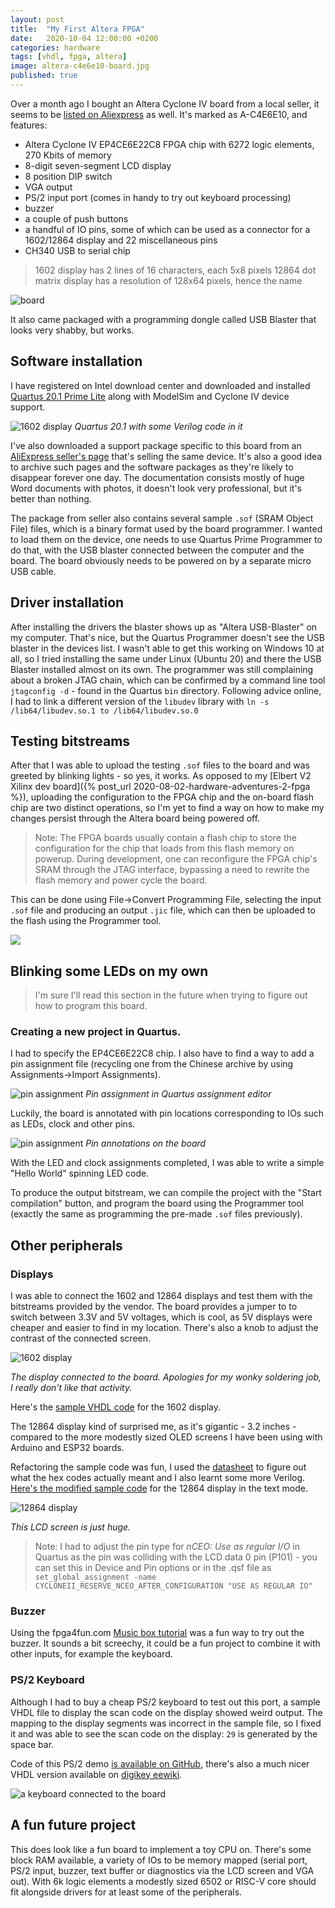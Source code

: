 ```yaml
---
layout: post
title:  "My First Altera FPGA"
date:   2020-10-04 12:00:00 +0200
categories: hardware
tags: [vhdl, fpga, altera]
image: altera-c4e6e10-board.jpg
published: true
---
```


Over a month ago I bought an Altera Cyclone IV board from a local seller, it seems to be [listed on Aliexpress](https://www.aliexpress.com/item/4001125259366.html) as well. It's marked as A-C4E6E10, and features:
- Altera Cyclone IV EP4CE6E22C8 FPGA chip with 6272 logic elements, 270 Kbits of memory
- 8-digit seven-segment LCD display
- 8 position DIP switch
- VGA output
- PS/2 input port (comes in handy to try out keyboard processing)
- buzzer
- a couple of push buttons
- a handful of IO pins, some of which can be used as a connector for a 1602/12864 display and 22 miscellaneous pins
- CH340 USB to serial chip

> 1602 display has 2 lines of 16 characters, each 5x8 pixels
> 12864 dot matrix display has a resolution of 128x64 pixels, hence the name

![board](altera-c4e6e10-board.jpg)

It also came packaged with a programming dongle called USB Blaster that looks very shabby, but works.

## Software installation

I have registered on Intel download center and downloaded and installed [Quartus 20.1 Prime Lite](https://fpgasoftware.intel.com/20.1/?edition=lite&platform=windows) along with ModelSim and Cyclone IV device support.

![1602 display](altera-quartus-20.png)
_Quartus 20.1 with some Verilog code in it_

I've also downloaded a support package specific to this board from an [AliExpress seller's page](https://www.aliexpress.com/item/32813736111.html) that's selling the same device. It's also a good idea to archive such pages and the software packages as they're likely to disappear forever one day. The documentation consists mostly of huge Word documents with photos, it doesn't look very professional, but it's better than nothing.

The package from seller also contains several sample `.sof` (SRAM Object File) files, which is a binary format used by the board programmer. I wanted to load them on the device, one needs to use Quartus Prime Programmer to do that, with the USB blaster connected between the computer and the board. The board obviously needs to be powered on by a separate micro USB cable.

## Driver installation

After installing the drivers the blaster shows up as "Altera USB-Blaster" on my computer. That's nice, but the Quartus Programmer doesn't see the USB blaster in the devices list. I wasn't able to get this working on Windows 10 at all, so I tried installing the same under Linux (Ubuntu 20) and there the USB Blaster installed almost on its own. The programmer was still complaining about a broken JTAG chain, which can be confirmed by a command line tool `jtagconfig -d` - found in the Quartus `bin` directory. Following advice online, I had to link a different version of the `libudev` library with `ln -s /lib64/libudev.so.1 to /lib64/libudev.so.0`

## Testing bitstreams

After that I was able to upload the testing `.sof` files to the board and was greeted by blinking lights - so yes, it works. As opposed to my [Elbert V2 Xilinx dev board]({% post_url 2020-08-02-hardware-adventures-2-fpga %}), uploading the configuration to the FPGA chip and the on-board flash chip are two distinct operations, so I'm yet to find a way on how to make my changes persist through the Altera board being powered off. 

> Note: The FPGA boards usually contain a flash chip to store the configuration for the chip that loads from this flash memory on powerup. During development, one can reconfigure the FPGA chip's SRAM through the JTAG interface, bypassing a need to rewrite the flash memory and power cycle the board.

This can be done using File->Convert Programming File, selecting the input `.sof` file and producing an output `.jic` file, which can then be uploaded to the flash using the Programmer tool.

![](quartus-convert-programming-file.png)

## Blinking some LEDs on my own

> I'm sure I'll read this section in the future when trying to figure out how to program this board.

### Creating a new project in Quartus.

 I had to specify the EP4CE6E22C8 chip. I also have to find a way to add a pin assignment file (recycling one from the Chinese archive by using Assignments->Import Assignments). 

![pin assignment](altera-pin-assignment.png)
_Pin assignment in Quartus assignment editor_

Luckily, the board is annotated with pin locations corresponding to IOs such as LEDs, clock and other pins.

![pin assignment](altera-pin-annotation.jpg)
_Pin annotations on the board_

With the LED and clock assignments completed, I was able to write a simple "Hello World" spinning LED code.

To produce the output bitstream, we can compile the project with the "Start compilation" button, and program the board using the Programmer tool (exactly the same as programming the pre-made `.sof` files previously).

## Other peripherals

### Displays

I was able to connect the 1602 and 12864 displays and test them with the bitstreams provided by the vendor. The board provides a jumper to to switch between 3.3V and 5V voltages, which is cool, as 5V displays were cheaper and easier to find in my location. There's also a knob to adjust the contrast of the connected screen.

![1602 display](altera-lcd-1602.jpg)

_The display connected to the board. Apologies for my wonky soldering job, I really don't like that activity._

Here's the [sample VHDL code](https://gist.github.com/jborza/1831f69983af6ec0e48bbf32ce7229e2) for the 1602 display.

The 12864 display kind of surprised me, as it's gigantic - 3.2 inches - compared to the more modestly sized OLED screens I have been using with Arduino and ESP32 boards.

Refactoring the sample code was fun, I used the [datasheet](https://www.exploreembedded.com/wiki/images/7/77/QC12864B.pdf) to figure out what the hex codes actually meant and I also learnt some more Verilog. [Here's the modified sample code](https://github.com/jborza/altera-12864-demo/blob/main/LCD12864.v) for the 12864 display in the text mode.

![12864 display](altera-lcd-12864.jpg)

_This LCD screen is just huge._

> Note: I had to adjust the pin type for _nCEO: Use as regular I/O_ in Quartus as the pin was colliding with the LCD data 0 pin (P101) - you can set this in Device and Pin options or in the .qsf file as `set_global_assignment -name CYCLONEII_RESERVE_NCEO_AFTER_CONFIGURATION "USE AS REGULAR IO"
`

### Buzzer

Using the fpga4fun.com [Music box tutorial](https://www.fpga4fun.com/MusicBox1.html) was a fun way to try out the buzzer. It sounds a bit screechy, it could be a fun project to combine it with other inputs, for example the keyboard.

### PS/2 Keyboard

Although I had to buy a cheap PS/2 keyboard to test out this port, a sample VHDL file to display the scan code on the display showed weird output. The mapping to the display segments was incorrect in the sample file, so I fixed it and was able to see the scan code on the display: `29` is generated by the space bar.

Code of this PS/2 demo [is available on GitHub](https://github.com/jborza/altera-c4-ps2demo/blob/main/keyboard_test.vhd), there's also a much nicer VHDL version available on [digikey eewiki](https://www.digikey.com/eewiki/pages/viewpage.action?pageId=28278929).

![a keyboard connected to the board](altera-ps2.jpg)

## A fun future project

This does look like a fun board to implement a toy CPU on. There's some block RAM available, a variety of IOs to be memory mapped (serial port, PS/2 input, buzzer, text buffer or diagnostics via the LCD screen and VGA out). With 6k logic elements a modestly sized 6502 or RISC-V core should fit alongside drivers for at least some of the peripherals.